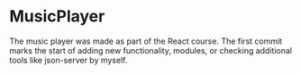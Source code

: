# MusicPlayer

The music player was made as part of the React course. The first commit marks the start of adding new functionality, modules, or checking additional tools like json-server by myself.
